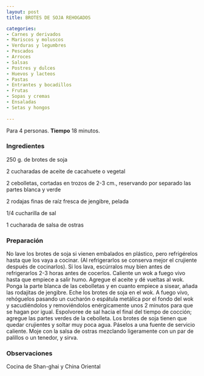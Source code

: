 ```yaml
---
layout: post
title: BROTES DE SOJA REHOGADOS

categories:
- Carnes y derivados
- Mariscos y moluscos
- Verduras y legumbres
- Pescados
- Arroces
- Salsas
- Postres y dulces
- Huevos y lacteos
- Pastas
- Entrantes y bocadillos
- Frutas
- Sopas y cremas
- Ensaladas
- Setas y hongos
 
---
```

Para 4 personas.
<b>Tiempo</b> 18 minutos.

<h3>Ingredientes</h3>

250 g. de brotes de soja

2 cucharadas de aceite de cacahuete o vegetal

2 cebolletas, cortadas en trozos de 2-3 cm., reservando por separado las partes blanca y verde

2 rodajas finas de raíz fresca de jengibre, pelada

1/4 cucharilla de sal

1 cucharada de salsa de ostras

<h3>Preparación</h3>

No lave los brotes de soja si vienen embalados en plástico, pero refrigérelos hasta que los vaya a cocinar. (Al refrigerarlos se conserva mejor el crujiente después de cocinarlos). Si los lava, escúrralos muy bien antes de refrigerarlos 2-3 horas antes de cocerlos. Caliente un wok a fuego vivo hasta que empiece a salir humo. Agregue el aceite y dé vueltas al wok. Ponga la parte blanca de las cebolletas y en cuanto empiece a sisear, añada las rodajitas de jengibre. Eche los brotes de soja en el wok. A fuego vivo, rehóguelos pasando un cucharón o espátula metálica por el fondo del wok y sacudiéndolos y removiéndolos enérgicamente unos 2 minutos para que se hagan por igual. Espolvoree de sal hacia el final del tiempo de cocción; agregue las partes verdes de la cebolleta. Los brotes de soja tienen que quedar crujientes y soltar muy poca agua. Páselos a una fuente de servicio caliente. Moje con la salsa de ostras mezclando ligeramente con un par de palillos o un tenedor, y sirva.

<h3>Observaciones</h3>

Cocina de Shan-ghai y China Oriental

